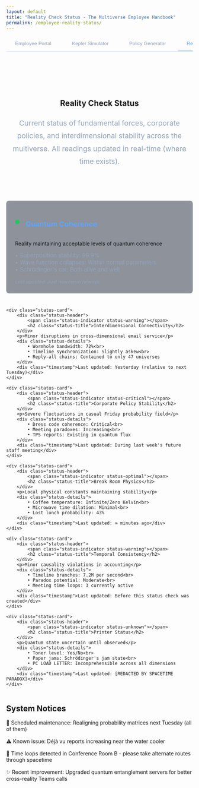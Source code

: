 ```yaml
---
layout: default
title: "Reality Check Status - The Multiverse Employee Handbook"
permalink: /employee-reality-status/
---
```


<style>
.portal-header {
  text-align: center;
  padding: 4rem 0 2rem;
}

.portal-intro {
  max-width: 800px;
  margin: 1.5rem auto;
  color: #94a3b8;
  font-size: 1.5rem;
  line-height: 1.8;
}

.tab-container {
  max-width: 1000px;
  margin: 2rem auto;
}

.tab-list {
  display: flex;
  gap: 0.5rem;
  border-bottom: 2px solid rgba(96, 165, 250, 0.2);
  padding-bottom: 1px;
  margin-bottom: 2rem;
  overflow-x: auto;
}

.tab-button {
  padding: 0.75rem 1.5rem;
  background: transparent;
  border: none;
  color: #94a3b8;
  cursor: pointer;
  border-bottom: 2px solid transparent;
  margin-bottom: -2px;
  white-space: nowrap;
  transition: all 0.3s ease;
}

.tab-button:hover {
  color: #60a5fa;
}

.tab-button.active {
  color: #60a5fa;
  border-bottom-color: #60a5fa;
}

.portal-card {
  background: rgba(30, 41, 59, 0.5);
  padding: 2rem;
  border-radius: 0.5rem;
  backdrop-filter: blur(10px);
  margin-bottom: 2rem;
}

.login-form {
  max-width: 400px;
  margin: 2rem auto;
}

.form-group {
  margin-bottom: 1.5rem;
}

.form-group label {
  display: block;
  margin-bottom: 0.5rem;
  color: #94a3b8;
}

.form-input {
  width: 100%;
  padding: 0.75rem;
  background: rgba(15, 23, 42, 0.5);
  border: 1px solid rgba(96, 165, 250, 0.2);
  border-radius: 0.25rem;
  color: white;
  transition: all 0.3s ease;
}

.form-input:focus {
  outline: none;
  border-color: #60a5fa;
  box-shadow: 0 0 0 2px rgba(96, 165, 250, 0.2);
}

.login-button {
  width: 100%;
  padding: 0.75rem;
  background: #2563eb;
  color: white;
  border: none;
  border-radius: 0.25rem;
  cursor: pointer;
  transition: all 0.3s ease;
}

.login-button:hover {
  background: #1d4ed8;
}

.quantum-status {
  text-align: center;
  padding: 1rem;
  margin-top: 1rem;
  border-radius: 0.25rem;
  background: rgba(96, 165, 250, 0.1);
  display: none;
}

.portal-features {
  display: grid;
  grid-template-columns: repeat(auto-fit, minmax(250px, 1fr));
  gap: 2rem;
  margin: 2rem 0;
}

.feature-card {
  background: rgba(30, 41, 59, 0.3);
  padding: 1.5rem;
  border-radius: 0.5rem;
  border: 1px solid rgba(96, 165, 250, 0.2);
  transition: all 0.3s ease;
}

.feature-card:hover {
  transform: translateY(-5px);
  border-color: #60a5fa;
}

@media (max-width: 768px) {
  .tab-list {
    flex-wrap: wrap;
  }

  .tab-button {
    flex: 1 1 auto;
    text-align: center;
  }
}

/* Base styles matching about.md */
.about-header {
  text-align: center;
  padding: 4rem 0 2rem;
}

.about-intro {
  max-width: 800px;
  margin: 1.5rem auto;
  color: #94a3b8;
  font-size: 1.2rem;
  line-height: 1.8;
}

/* Status grid styling */
.status-grid {
  display: grid;
  gap: 1.5rem;
  margin: 2rem 0;
  grid-template-columns: repeat(auto-fit, minmax(300px, 1fr));
}

.status-card {
  background: rgba(30, 41, 59, 0.5);
  padding: 1.5rem;
  border-radius: 0.5rem;
  backdrop-filter: blur(10px);
}

.status-header {
  display: flex;
  align-items: center;
  gap: 1rem;
  margin-bottom: 1rem;
}

.status-title {
  color: #60a5fa;
  font-size: 1.2rem;
  font-weight: bold;
}

.status-indicator {
  display: inline-block;
  width: 12px;
  height: 12px;
  border-radius: 50%;
  animation: pulse 2s infinite;
}

.status-optimal {
  background-color: #22c55e;
}

.status-warning {
  background-color: #eab308;
}

.status-critical {
  background-color: #ef4444;
}

.status-unknown {
  background: linear-gradient(45deg, #60a5fa, #8B5CF6);
}

@keyframes pulse {
  0% { opacity: 1; }
  50% { opacity: 0.5; }
  100% { opacity: 1; }
}

.status-details {
  color: #94a3b8;
  font-size: 0.95rem;
  margin-top: 0.5rem;
}

.timestamp {
  color: #94a3b8;
  font-size: 0.8rem;
  margin-top: 1rem;
  font-style: italic;
}

@media (max-width: 768px) {
  .status-grid {
    grid-template-columns: 1fr;
  }
}
</style>

<div class="background-container">
    <div class="background-overlay"></div>
</div>

<div class="tab-list">
    <button class="tab-button" onclick="window.location.href='/employee-portal'">Employee Portal</button>
    <button class="tab-button" onclick="window.location.href='/employee-kepler-simulator'">Kepler Simulator</button>
    <button class="tab-button" onclick="window.location.href='/employee-corporate-policy-generator'">Policy Generator</button>
    <button class="tab-button active" onclick="window.location.href='/employee-reality-status'">Reality Check Status</button>
    <button class="tab-button" onclick="window.location.href='/employee-jobs'">Interdimensional Job Board</button>
</div>

<section class="about-header">
    <h1>Reality Check Status</h1>
    <p class="about-intro">Current status of fundamental forces, corporate policies, and interdimensional stability across the multiverse. All readings updated in real-time (where time exists).</p>
</section>

<div class="status-grid">
    <div class="status-card">
        <div class="status-header">
            <span class="status-indicator status-optimal"></span>
            <h2 class="status-title">Quantum Coherence</h2>
        </div>
        <p>Reality maintaining acceptable levels of quantum coherence</p>
        <div class="status-details">
            • Superposition stability: 99.9%<br>
            • Wave function collapses: Within normal parameters<br>
            • Schrödinger's cat: Both alive and well
        </div>
        <div class="timestamp">Last updated: Just now/never/always</div>
    </div>

    <div class="status-card">
        <div class="status-header">
            <span class="status-indicator status-warning"></span>
            <h2 class="status-title">Interdimensional Connectivity</h2>
        </div>
        <p>Minor disruptions in cross-dimensional email service</p>
        <div class="status-details">
            • Wormhole bandwidth: 72%<br>
            • Timeline synchronization: Slightly askew<br>
            • Reply-all chains: Contained to only 47 universes
        </div>
        <div class="timestamp">Last updated: Yesterday (relative to next Tuesday)</div>
    </div>

    <div class="status-card">
        <div class="status-header">
            <span class="status-indicator status-critical"></span>
            <h2 class="status-title">Corporate Policy Stability</h2>
        </div>
        <p>Severe fluctuations in casual Friday probability field</p>
        <div class="status-details">
            • Dress code coherence: Critical<br>
            • Meeting paradoxes: Increasing<br>
            • TPS reports: Existing in quantum flux
        </div>
        <div class="timestamp">Last updated: During last week's future staff meeting</div>
    </div>

    <div class="status-card">
        <div class="status-header">
            <span class="status-indicator status-optimal"></span>
            <h2 class="status-title">Break Room Physics</h2>
        </div>
        <p>Local physical constants maintaining stability</p>
        <div class="status-details">
            • Coffee temperature: Infinite/Zero Kelvin<br>
            • Microwave time dilation: Minimal<br>
            • Lost lunch probability: 43%
        </div>
        <div class="timestamp">Last updated: ∞ minutes ago</div>
    </div>

    <div class="status-card">
        <div class="status-header">
            <span class="status-indicator status-warning"></span>
            <h2 class="status-title">Temporal Consistency</h2>
        </div>
        <p>Minor causality violations in accounting</p>
        <div class="status-details">
            • Timeline branches: 7.2M per second<br>
            • Paradox potential: Moderate<br>
            • Meeting time loops: 3 currently active
        </div>
        <div class="timestamp">Last updated: Before this status check was created</div>
    </div>

    <div class="status-card">
        <div class="status-header">
            <span class="status-indicator status-unknown"></span>
            <h2 class="status-title">Printer Status</h2>
        </div>
        <p>Quantum state uncertain until observed</p>
        <div class="status-details">
            • Toner level: Yes/No<br>
            • Paper jams: Schrödinger's jam state<br>
            • PC LOAD LETTER: Incomprehensible across all dimensions
        </div>
        <div class="timestamp">Last updated: [REDACTED BY SPACETIME PARADOX]</div>
    </div>
</div>

<section class="about-card" style="margin-top: 2rem;">
    <h2>System Notices</h2>
    <ul style="list-style: none; padding: 0;">
        <li style="margin-bottom: 1rem;">🚧 Scheduled maintenance: Realigning probability matrices next Tuesday (all of them)</li>
        <li style="margin-bottom: 1rem;">⚠️ Known issue: Déjà vu reports increasing near the water cooler</li>
        <li style="margin-bottom: 1rem;">📢 Time loops detected in Conference Room B - please take alternate routes through spacetime</li>
        <li>✨ Recent improvement: Upgraded quantum entanglement servers for better cross-reality Teams calls</li>
    </ul>
</section>

<div id="quantum-field" class="quantum-field"></div>
